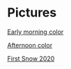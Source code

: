 # Pictures

[Early morning color](https://drive.google.com/file/d/15FElcn256M8freRtcNaDZFChYjsqHGTy/view?usp=sharing)

[Afternoon color](https://drive.google.com/file/d/15G2CQ2DilrPIPGw9MimSByhotuoRxLUq/view?usp=sharing)

[First Snow 2020](https://drive.google.com/file/d/15B-03nhtKFWBWTtHXyo8XY3LlEYiWlTy/view?usp=sharing)


